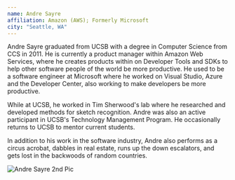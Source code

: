 ```yaml
---
name: Andre Sayre
affiliation: Amazon (AWS); Formerly Microsoft
city: "Seattle, WA"
---
```


Andre Sayre graduated from UCSB with a degree in Computer Science from CCS in 2011. He is currently a product manager within Amazon Web Services, where he creates products within on Developer Tools and SDKs  to help other software people of the world be more productive. He used to be a software engineer at Microsoft where he worked on Visual Studio, Azure and the Developer Center, also working to make developers be more productive.

While at UCSB, he worked in Tim Sherwood's lab where he researched and developed methods for sketch recognition. Andre was also an active participant in UCSB's Technology Management Program. He occasionally returns to UCSB to mentor current students.

In addition to his work in the software industry, Andre also performs as a circus acrobat, dabbles in real estate, runs up the down escalators, and gets lost in the backwoods of random countries.

![Andre Sayre 2nd Pic](second_800w.jpg)

